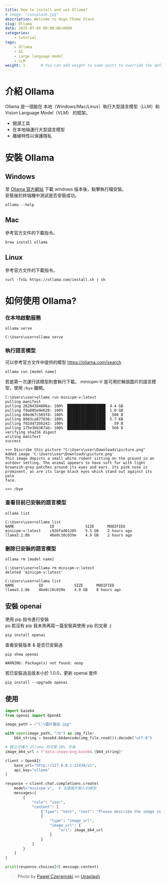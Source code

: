 ```yaml
---
title: How to install and use Ollama?
# image: "/unsplash.jpg"
description: Welcome to Hugo Theme Stack
slug: Ollama
date: 2025-07-05 00:00:00+0000
categories:
    - tutorial
tags:
    - Ollama
    - AI
    - Large language model
    - LLM
weight: 1       # You can add weight to some posts to override the default sorting (date descending)
---
```


# 介紹 Ollama
Ollama 是一個能在 本地（Windows/Mac/Linux）執行大型語言模型（LLM）和 Vision Language Model（VLM） 的框架。

* 開源工具
* 在本地端運行大型語言模型
* 離線特性以保護隱私

# 安裝 Ollama
## Windows
至 [Ollama 官方網站](<https://ollama.com/>)
下載 windows 版本後，點擊執行檔安裝。  
安裝後於終端機中測試是否安裝成功。
```
ollama --help
```
## Mac
參考官方文件的下載指令。
```
brew install ollama
```
## Linux
參考官方文件的下載指令。
```
curl -fsSL https://ollama.com/install.sh | sh
```

# 如何使用 Ollama?
### 在本地啟動服務 
```ollama serve```
```
C:\Users\user>ollama serve
```

### 執行語言模型
可以參考官方文件中提供的模型 https://ollama.com/search
```
ollama run [model name]
``` 
若是第一次運行該模型則會執行下載。
minicpm-V 是可用於解說圖片的語言模型，使用 ```/bye``` 離開。
```
C:\Users\user>ollama run minicpm-v:latest
pulling manifest
pulling 262843d4806a: 100% ▕█████████████████▏ 4.4 GB
pulling f8a805e9e620: 100% ▕█████████████████▏ 1.0 GB
pulling 60ed67c565f8: 100% ▕█████████████████▏  506 B
pulling 8603ca877636: 100% ▕█████████████████▏ 5.7 KB
pulling f02dd72bb242: 100% ▕█████████████████▏   59 B
pulling 175e3bb367ab: 100% ▕█████████████████▏  566 B
verifying sha256 digest
writing manifest
success

>>> Discribe this picture "C:\Users\user\Downloads\picture.png"
Added image 'C:\Users\user\Downloads\picture.png'
This image depicts a small white rodent sitting on the ground in an
outdoor setting. The animal appears to have soft fur with light
brownish-grey patches around its eyes and ears. Its pink nose is
prominent, as are its large black eyes which stand out against its pale
face.

>>> /bye
```

### 查看目前已安裝的語言模型
```ollama list```
```
C:\Users\user>ollama list
NAME                ID              SIZE      MODIFIED
minicpm-v:latest    c92bfad01205    5.5 GB    2 hours ago
llama3.1:8b         46e0c10c039e    4.9 GB    2 hours ago
```

### 刪除已安裝的語言模型
```
ollama rm [model name]
```
```
C:\Users\user>ollama rm minicpm-v:latest
deleted 'minicpm-v:latest'

C:\Users\user>ollama list
NAME           ID              SIZE      MODIFIED
llama3.1:8b    46e0c10c039e    4.9 GB    8 hours ago
```

## 安裝 openai
使用 pip 指令進行安裝  
ps.若沒有 pip 我未來再寫一篇安裝與使用 pip 的文章 ;)
``` 
pip install openai
```
查看安裝版本 & 是否已安裝過
```
pip show openai
```

```
WARNING: Package(s) not found: ooop
```

若已安裝過且版本小於 1.0.0，更新 openai 套件
```
pip install --upgrade openai

```


## 使用

``` python
import base64
from openai import OpenAI

image_path = r"C:\圖片路徑.jpg"

with open(image_path, "rb") as img_file:
    b64_string = base64.b64encode(img_file.read()).decode("utf-8")

# 建立可傳入 Ollama 的完整 URL 字串
image_b64_url = f"data:image/png;base64,{b64_string}"

client = OpenAI(
    base_url="http://127.0.0.1:11434/v1",
    api_key="ollama"
)

response = client.chat.completions.create(
    model="minicpm-v",  # 支援圖片輸入的模型
    messages=[
        {
            "role": "user",
            "content": [
                {"type": "text", "text": "Please describe the image in detail."},
                {
                    "type": "image_url",
                    "image_url": {
                        "url": image_b64_url
                    }
                }
            ]
        }
    ]
)

print(response.choices[0].message.content)
```



<!-- > 
若發生套件衝突，不管當前有沒有裝 openai，也不管目前版本是否是最新版，都會重新下載最新版本並完整重新安裝覆蓋掉原本的 openai 套件。
```
pip install --upgrade --force-reinstall openai
```
-->



<!-- > 
> [文章報導](<https://humanityisland.nccu.edu.tw/qiumeihong_a/>)


## 參考內容
淺談為表情心理學：https://www.thenewslens.com/article/128732 
-->

> Photo by [Pawel Czerwinski](https://unsplash.com/@pawel_czerwinski) on [Unsplash](https://unsplash.com/)